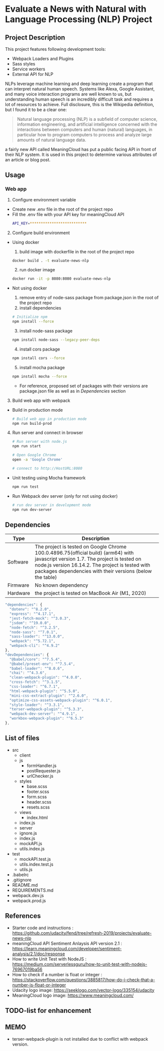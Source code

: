 # Evaluate a News with Natural with Language Processing (NLP) Project

## Project Description

This project features following development tools:
- Webpack Loaders and Plugins
- Sass styles
- Service workers
- External API for NLP

NLPs leverage machine learning and deep learning create a program that can interpret natural human speech. Systems like Alexa, Google Assistant, and many voice interaction programs are well known to us, but understanding human speech is an incredibly difficult task and requires a lot of resources to achieve. Full disclosure, this is the Wikipedia definition, but I found it to be a clear one:

> Natural language processing (NLP) is a subfield of computer science, information engineering, and artificial intelligence
concerned with the interactions between computers and human (natural) languages, in particular how to program computers to
process and analyze large amounts of natural language data.

a fairly new API called MeaningCloud has put a public facing API in front of their NLP system. It is used in this project to determine various attributes of an article or blog post.

## Usage

### Web app
1. Configure environment variable
  - Create new .env file in the root of the project repo
  - Fill the .env file with your API key for meaningCloud API
    ```bash
    API_KEY=**************************
    ```

2. Configure build environment
  - Using docker
    1. build image with dockerfile in the root of the project repo
      ```bash
      docker build . -t evaluate-news-nlp
      ```
    2. run docker image
      ```bash
      docker run -it -p 8080:8080 evaluate-news-nlp
      ```
    
  - Not using docker
    1. remove entry of node-sass package from package.json in the root of the project repo
    2. install dependencies
      ```bash
      # Initialize npm
      npm install --force
      ```
    3. install node-sass package
      ```bash
      npm install node-sass --legacy-peer-deps
      ```
    4. install cors package
      ```bash
      npm install cors --force
      ```
    5. install mocha package
      ```bash
      npm install mocha --force
      ```

    - For reference, proposed set of packages with their versions are package.json file as well as in *Dependencies* section

3. Build web app with webpack
  - Build in production mode
    ```bash
    # Build web app in production mode
    npm run build-prod
    ```

4. Run server and connect in browser
    ```bash
    # Run server with node.js
    npm run start

    # Open Google Chrome
    open -a 'Google Chrome'

    # connect to http://HostURL:8080
    ```

* Unit testing using Mocha framework
    ```bash
    npm run test
    ```

* Run Webpack dev server (only for not using docker)
    ```bash
    # run dev server in development mode
    npm run dev-server
    ```

## Dependencies

| Type | Description |
| ----------- | ----------- |
| Software | The project is tested on Google Chrome 100.0.4896.75(official build) (arm64) with javascript version 1.7. The project is tested on node.js version 16.14.2. The project is tested with packages dependencies with their versions (below the table)|
| Firmware | No known dependency |
| Hardware | the project is tested on MacBook Air (M1, 2020) |

```javascript
"dependencies": {
  "dotenv": "^8.2.0",
  "express": "^4.17.1",
  "jest-fetch-mock": "^3.0.3",
  "jsdom": "^19.0.0",
  "node-fetch": "^3.2.5",
  "node-sass": "^7.0.1",
  "sass-loader": "^13.0.0",
  "webpack": "^5.72.1",
  "webpack-cli": "^4.9.2"
},
"devDependencies": {
  "@babel/core": "^7.5.4",
  "@babel/preset-env": "^7.5.4",
  "babel-loader": "^8.0.6",
  "chai": "^4.3.6",
  "clean-webpack-plugin": "^4.0.0",
  "cross-fetch": "^3.1.5",
  "css-loader": "^6.7.1",
  "html-webpack-plugin": "^5.5.0",
  "mini-css-extract-plugin": "^2.6.0",
  "optimize-css-assets-webpack-plugin": "^6.0.1",
  "style-loader": "^3.3.1",
  "terser-webpack-plugin": "^5.3.3",
  "webpack-dev-server": "^4.9.1",
  "workbox-webpack-plugin": "^6.5.3"
},
```

## List of files
- src
	- client
    - js
      - formHandler.js
      - postRequester.js
      - urlChecker.js
    - styles
      - base.scss
      - footer.scss
      - form.scss
      - header.scss
      - resets.scss
    - views
      - index.html
    - index.js
	- server
    - ignore.js
    - index.js
    - mockAPI.js
    - utils.index.js
- test
  - mockAPI.test.js
  - utils.index.test.js
  - utils.js
- .babelrc
- .gitignore
- README.md
- REQUIREMENTS.md
- webpack.dev.js
- webpack.prod.js

## References

- Starter code and instructions : https://github.com/udacity/fend/tree/refresh-2019/projects/evaluate-news-nlp
- meaningCloud API Sentiment Anlaysis API version 2.1 : https://learn.meaningcloud.com/developer/sentiment-analysis/2.1/doc/response
- How to write Unit Test with NodeJS : https://medium.com/serverlessguru/how-to-unit-test-with-nodejs-76967019ba56
- How to check if a number is float or integer : https://stackoverflow.com/questions/3885817/how-do-i-check-that-a-number-is-float-or-integer
- Udacity logo image: https://seeklogo.com/vector-logo/335154/udacity
- MeaningCloud logo image: https://www.meaningcloud.com/

## TODO-list for enhancement

## MEMO
- terser-webpack-plugin is not installed due to conflict with webpack version. 